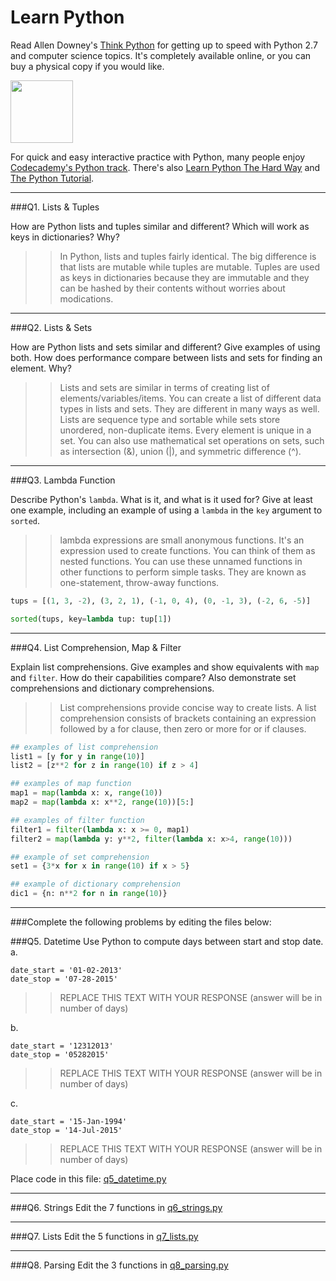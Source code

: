 # Learn Python

Read Allen Downey's [Think Python](http://www.greenteapress.com/thinkpython/) for getting up to speed with Python 2.7 and computer science topics. It's completely available online, or you can buy a physical copy if you would like.

<a href="http://www.greenteapress.com/thinkpython/"><img src="img/think_python.png" style="width: 100px;" target="_blank"></a>

For quick and easy interactive practice with Python, many people enjoy [Codecademy's Python track](http://www.codecademy.com/en/tracks/python). There's also [Learn Python The Hard Way](http://learnpythonthehardway.org/book/) and [The Python Tutorial](https://docs.python.org/2/tutorial/).

---

###Q1. Lists &amp; Tuples

How are Python lists and tuples similar and different? Which will work as keys in dictionaries? Why?

>> In Python, lists and tuples fairly identical. The big difference is that lists are mutable while tuples are mutable. Tuples are used as keys in dictionaries because they are immutable and they can be hashed by their contents without worries about modications. 

---

###Q2. Lists &amp; Sets

How are Python lists and sets similar and different? Give examples of using both. How does performance compare between lists and sets for finding an element. Why?

>> Lists and sets are similar in terms of creating list of elements/variables/items. You can create a list of different data types in lists and sets. They are different in many ways as well. Lists are sequence type and sortable while sets store unordered, non-duplicate items. Every element is unique in a set. You can also use mathematical set operations on sets, such as intersection (&), union (|), and symmetric difference (^).

---

###Q3. Lambda Function

Describe Python's `lambda`. What is it, and what is it used for? Give at least one example, including an example of using a `lambda` in the `key` argument to `sorted`.

>> lambda expressions are small anonymous functions. It's an expression used to create functions. You can think of them as nested functions. You can use these unnamed functions in other functions to perform simple tasks. They are known as one-statement, throw-away functions.

```python
tups = [(1, 3, -2), (3, 2, 1), (-1, 0, 4), (0, -1, 3), (-2, 6, -5)]

sorted(tups, key=lambda tup: tup[1])
```

---

###Q4. List Comprehension, Map &amp; Filter

Explain list comprehensions. Give examples and show equivalents with `map` and `filter`. How do their capabilities compare? Also demonstrate set comprehensions and dictionary comprehensions.

>> List comprehensions provide concise way to create lists. A list comprehension consists of brackets containing an expression followed by a for clause, then zero or more for or if clauses.

```python
## examples of list comprehension
list1 = [y for y in range(10)]
list2 = [z**2 for z in range(10) if z > 4]

## examples of map function
map1 = map(lambda x: x, range(10))
map2 = map(lambda x: x**2, range(10))[5:]

## examples of filter function
filter1 = filter(lambda x: x >= 0, map1)
filter2 = map(lambda y: y**2, filter(lambda x: x>4, range(10)))

## example of set comprehension
set1 = {3*x for x in range(10) if x > 5}

## example of dictionary comprehension
dic1 = {n: n**2 for n in range(10)}

```

---

###Complete the following problems by editing the files below:

###Q5. Datetime
Use Python to compute days between start and stop date.   
a.  

```
date_start = '01-02-2013'    
date_stop = '07-28-2015'
```

>> REPLACE THIS TEXT WITH YOUR RESPONSE (answer will be in number of days)

b.  
```
date_start = '12312013'  
date_stop = '05282015'  
```

>> REPLACE THIS TEXT WITH YOUR RESPONSE (answer will be in number of days)

c.  
```
date_start = '15-Jan-1994'      
date_stop = '14-Jul-2015'  
```

>> REPLACE THIS TEXT WITH YOUR RESPONSE  (answer will be in number of days)

Place code in this file: [q5_datetime.py](python/q5_datetime.py)

---

###Q6. Strings
Edit the 7 functions in [q6_strings.py](python/q6_strings.py)

---

###Q7. Lists
Edit the 5 functions in [q7_lists.py](python/q7_lists.py)

---

###Q8. Parsing
Edit the 3 functions in [q8_parsing.py](python/q8_parsing.py)





